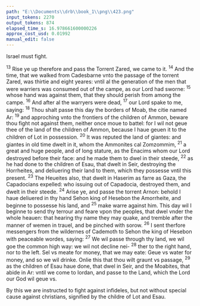 ```yaml
---
path: "E:\\Documents\\drb\\book_1\\png\\423.png"
input_tokens: 2270
output_tokens: 874
elapsed_time_s: 16.978661600000226
approx_cost_usd: 0.01992
manual_edit: false
---
```

Israel must fight.

<sup>13</sup> Rise ye up therefore and pass the Torrent Zared, we came to it. <sup>14</sup> And the time, that we walked from Cadesbarne vnto the passage of the torrent Zared, was thirtie and eight yeares: vntil al the generation of the men that were warriers was consumed out of the campe, as our Lord had sworne: <sup>15</sup> whose hand was against them, that they should perish from among the campe. <sup>16</sup> And after al the warryers were dead, <sup>17</sup> our Lord spake to me, saying: <sup>18</sup> Thou shalt passe this day the borders of Moab, the citie named Ar: <sup>19</sup> and approching vnto the frontiers of the children of Ammon, beware thou fight not against them, neither once moue to battel: for I wil not geue thee of the land of the children of Ammon, because I haue geuen it to the children of Lot in possession. <sup>20</sup> It was reputed the land of giantes: and giantes in old time dwelt in it, whom the Ammonites cal Zomzommim, <sup>21</sup> a great and huge people, and of long stature, as the Enacims whom our Lord destroyed before their face: and he made them to dwel in their steede, <sup>22</sup> as he had done to the children of Esau, that dwelt in Seir, destroying the Horrheites, and deliuering their land to them, which they possesse vntil this present. <sup>23</sup> The Heueites also, that dwelt in Haserim as farre as Gaza, the Capadocians expelled: who issuing out of Capadocia, destroyed them, and dwelt in their steede. <sup>24</sup> Arise ye, and passe the torrent Arnon: behold I haue deliuered in thy hand Sehon king of Hesebon the Amorrheite, and beginne to possesse his land, and <sup>25</sup> make warre against him. This day wil I beginne to send thy terrour and feare vpon the peoples, that dwel vnder the whole heauen: that hearing thy name they may quake, and tremble after the manner of wemen in trauel, and be pinched with sorow. <sup>26</sup> I sent therfore messengers from the wildernes of Cademoth to Sehon the king of Hesebon with peaceable wordes, saying: <sup>27</sup> We wil passe through thy land, we wil goe the common high way: we wil not decline nei- <sup>28</sup> ther to the right hand, nor to the left. Sel vs meate for money, that we may eate: Geue vs water for money, and so we wil drinke. Onlie this that thou wilt graunt vs passage, <sup>29</sup> as the children of Esau haue done, that dwel in Seir, and the Moabites, that abide in Ar: vntil we come to Iordan, and passe to the Land, which the Lord our God wil geue vs.

<aside>By this we are instructed to fight against infideles, but not without special cause against christians, signified by the childre of Lot and Esau.</aside>

[^1]: The Idumeans once denied them passage Num. 20. v. 10. but afterward granted therto.